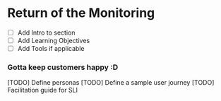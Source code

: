 # Return of the Monitoring

- [ ] Add Intro to section
- [ ] Add Learning Objectives
- [ ] Add Tools if applicable

### Gotta keep customers happy :D
[TODO] Define personas
[TODO] Define a sample user journey
[TODO] Facilitation guide for SLI

### 
